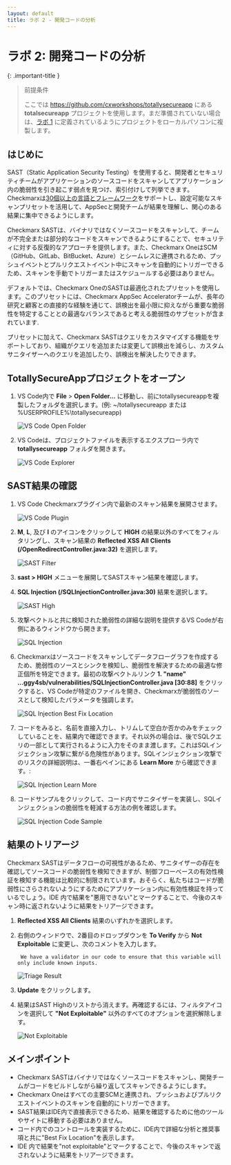 ```yaml
---
layout: default
title: ラボ 2 - 開発コードの分析
---
```


# ラボ 2: 開発コードの分析

{: .important-title }
> 前提条件
>
> ここでは https://github.com/cxworkshops/totallysecureapp にある __totalsecureapp__ プロジェクトを使用します。まだ準備されていない場合は、[ラボ 1](../lab1_setup/) に定義されているようにプロジェクトをローカルパソコンに複製します。

## はじめに
SAST（Static Application Security Testing）を使用すると、開発者とセキュリティチームがアプリケーションのソースコードをスキャンしてアプリケーション内の脆弱性を引き起こす弱点を見つけ、索引付けして列挙できます。Checkmarxは[30個以上の言語とフレームワーク](https://checkmarx.com/resource/documents/en/34965-46283-supported-code-languages-and-frameworks-for-9-5-0.html)をサポートし、設定可能なスキャンプリセットを活用して、AppSecと開発チームが結果を理解し、関心のある結果に集中できるようにします。

Checkmarx SASTは、バイナリではなくソースコードをスキャンして、チームが不完全または部分的なコードをスキャンできるようにすることで、セキュリティに対する反復的なアプローチを提供します。また、Checkmarx OneはSCM（GitHub、GitLab、BitBucket、Azure）とシームレスに連携されるため、プッシュイベントとプルリクエストイベント中にスキャンを自動的にトリガーできるため、スキャンを手動でトリガーまたはスケジュールする必要はありません。

デフォルトでは、Checkmarx OneのSASTは最適化されたプリセットを使用します。このプリセットには、Checkmarx AppSec Acceleratorチームが、長年の研究と顧客との直接的な経験を通じて、誤検出を最小限に抑えながら重要な脆弱性を特定することとの最適なバランスであると考える脆弱性のサブセットが含まれています.

プリセットに加えて、Checkmarx SASTはクエリをカスタマイズする機能をサポートしており、組織がクエリを追加または変更して誤検出を減らし、カスタムサニタイザーへのクエリを追加したり、誤検出を解決したりできます。

## TotallySecureAppプロジェクトをオープン

1. VS Code内で __File__ > __Open Folder...__ に移動し、前にtotallysecureappを複製したフォルダを選択します。(例: ~/totallysecureapp または %USERPROFILE%\totallysecureapp)

    ![VS Code Open Folder](./assets/images/vscode_openfolder.png "VS Code Open Folder")

2. VS Codeは、プロジェクトファイルを表示するエクスプローラ内で __totallysecureapp__ フォルダを開きます。

    ![VS Code Explorer](./assets/images/vscode_explorer.png "VS Code Explorer")

## SAST結果の確認

1. VS Code Checkmarxプラグイン内で最新のスキャン結果を展開させます。

    ![VS Code Plugin](./assets/images/vscode_cx_plugin.png "VS Code Plugin")

2. __M__, __L__, 及び __I__ のアイコンをクリックして __HIGH__ の結果以外のすべてをフィルタリングし、スキャン結果の __Reflected XSS All Clients (/OpenRedirectController.java:32)__ を選択します。

    ![SAST Filter](./assets/images/sast_filter.png "SAST Filter")

3. __sast > HIGH__ メニューを展開してSASTスキャン結果を確認します。
4. __SQL Injection (/SQLInjectionController.java:30)__ 結果を選択します。

    ![SAST High](./assets/images/sast_high.png "SAST High")

5. 攻撃ベクトルと共に検知された脆弱性の詳細な説明を提供するVS Codeが右側にあるウィンドウから開きます。

    ![SQL Injection](./assets/images/sqli.png "SQL Injection")

6. Checkmarxはソースコードをスキャンしてデータフローグラフを作成するため、脆弱性のソースとシンクを検知し、脆弱性を解決するための最適な修正個所を特定できます。最初の攻撃ベクトルリンク __1. "name" ...ggy4sb/vulnerabilities/SQLInjectionController.java [30:88]__ をクリックすると、VS Codeが特定のファイルを開き、Checkmarxが脆弱性のソースとして検知したパラメータを強調します。

    ![SQL Injection Best Fix Location](./assets/images/sqli_bfl.png "SQL Injection Best Fix Location")

7. コードをみると、名前を直接入力し、トリムして空白か否かのみをチェックしていることを、結果内で確認できます。それ以外の場合は、後でSQLクエリの一部として実行されるように入力をそのまま渡します。これはSQLインジェクション攻撃に繋がる危険性があります。SQLインジェクション攻撃でのリスクの詳細説明は、一番右ペインにある __Learn More__ から確認できます。:

    ![SQL Injection Learn More](./assets/images/sqli_learnmore.png "SQL Injection Learn More")

8. コードサンプルをクリックして、コード内でサニタイザーを実装し、SQLインジェクションの脆弱性を軽減する方法の例を確認します。

    ![SQL Injection Code Sample](./assets/images/sqli_code_sample.png "SQL Injection Code Sample")


## 結果のトリアージ
Checkmarx SASTはデータフローの可視性があるため、サニタイザーの存在を確認してソースコードの脆弱性を検知できますが、制御フローベースの有効性検証を検知する機能は比較的に制限されています。おそらく、私たちはコードが脆弱性にさらされないようにするためにアプリケーション内に有効性検証を持っているでしょう。IDE 内で結果を"悪用できない"とマークすることで、今後のスキャン時に返されないように結果をトリアージできます。

1. __Reflected XSS All Clients__ 結果のいずれかを選択します。

2. 右側のウィンドウで、2番目のドロップダウンを __To Verify__ から __Not Exploitable__ に変更し、次のコメントを入力します。

        We have a validator in our code to ensure that this variable will only include known inputs.

    ![Triage Result](./assets/images/triage.png "Triage Results")

3. __Update__ をクリックします。

4. 結果はSAST Highのリストから消えます。再確認するには、フィルタアイコンを選択して __"Not Exploitable"__ 以外のすべてのオプションを選択解除します。
    
    ![Not Exploitable](./assets/images/not_exploitable.png "Not Exploitable")



## メインポイント
- Checkmarx SASTはバイナリではなくソースコードをスキャンし、開発チームがコードをビルドしながら繰り返してスキャンできるようにします。
- Checkmarx Oneはすべての主要SCMと連携され、プッシュおよびプルリクエストイベントのスキャンを自動的にトリガーできます。
- SAST結果はIDE内で直接表示できるため、結果を確認するために他のツールやサイトに移動する必要はありません。
- コード内でのコントロールを実装するために、IDE内で詳細な分析と推奨事項と共に"Best Fix Location"を表示します。
- IDE 内で結果を"not exploitable"とマークすることで、今後のスキャンで返されないように結果をトリアージできます。